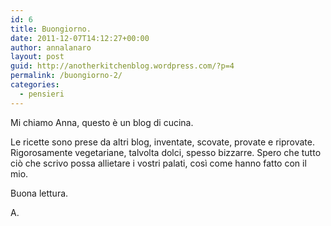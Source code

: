 ```yaml
---
id: 6
title: Buongiorno.
date: 2011-12-07T14:12:27+00:00
author: annalanaro
layout: post
guid: http://anotherkitchenblog.wordpress.com/?p=4
permalink: /buongiorno-2/
categories:
  - pensieri
---
```

Mi chiamo Anna, questo è un blog di cucina.

Le ricette sono prese da altri blog, inventate, scovate, provate e riprovate. Rigorosamente vegetariane, talvolta dolci, spesso bizzarre. Spero che tutto ciò che scrivo possa allietare i vostri palati, così come hanno fatto con il mio.
  
Buona lettura.

A.
